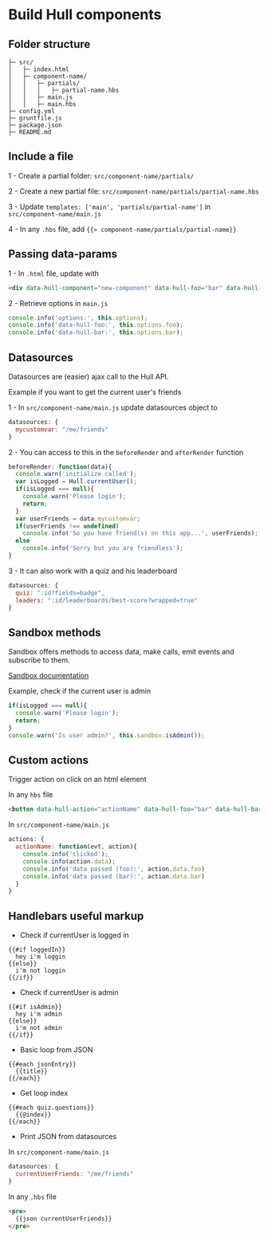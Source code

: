 # Build Hull components

## Folder structure
```
├─ src/
│   ├─ index.html
│   ├─ component-name/
│   │   ├─ partials/
│   │   │   ├─ partial-name.hbs
│   │   ├─ main.js
│   │   ├─ main.hbs
├─ config.yml
├─ gruntfile.js
├─ package.json
├─ README.md
```

## Include a file
1 - Create a partial folder: `src/component-name/partials/`

2 - Create a new partial file: `src/component-name/partials/partial-name.hbs`

3 - Update `templates: ['main', 'partials/partial-name']` in `src/component-name/main.js`

4 - In any `.hbs` file, add `{{> component-name/partials/partial-name}}`


## Passing data-params
1 - In `.html` file, update with
```html
<div data-hull-component="new-component" data-hull-foo="bar" data-hull-bar="foo"></div>
```
2 - Retrieve options in `main.js`
```javascript
console.info('options:', this.options);
console.info('data-hull-foo:', this.options.foo);
console.info('data-hull-bar:', this.options.bar);
```

## Datasources
Datasources are (easier) ajax call to the Hull API.

Example if you want to get the current user's friends

1 - In `src/component-name/main.js` update datasources object to
```javascript
datasources: {
  mycustomvar: "/me/friends"
}
```
2 - You can access to this in the `beforeRender` and `afterRender` function
```javascript
beforeRender: function(data){
  console.warn('initialize called');
  var isLogged = Hull.currentUser();
  if(isLogged === null){
    console.warn('Please login');
    return;
  }
  var userFriends = data.mycustomvar;
  if(userFriends !== undefined)
    console.info('So you have friend(s) on this app...', userFriends);
  else
    console.info('Sorry but you are friendless');
}
```
3 - It can also work with a quiz and his leaderboard
```javascript
datasources: {
  quiz: ":id?fields=badge",
  leaders: ":id/leaderboards/best-score?wrapped=true"
}
```

## Sandbox methods
Sandbox offers methods to access data, make calls, emit events and subscribe to them.

[Sandbox documentation](http://hull.io/docs/components/reference#the-sandbox)

Example, check if the current user is admin
```javascript
if(isLogged === null){
  console.warn('Please login');
  return;
}
console.warn('Is user admin?', this.sandbox.isAdmin());
```

## Custom actions
Trigger action on click on an html element

In any `hbs` file
```html
<button data-hull-action="actionName" data-hull-foo="bar" data-hull-bar="foo">Log</button>
```
In `src/component-name/main.js`
```javascript
actions: {
  actionName: function(evt, action){
    console.info('clicked');
    console.info(action.data);
    console.info('data passed (foo):', action.data.foo)
    console.info('data passed (bar):', action.data.bar)
  }
}
```


## Handlebars useful markup
* Check if currentUser is logged in
```
{{#if loggedIn}}
  hey i'm loggin
{{else}}
  i'm not loggin
{{/if}}
```

* Check if currentUser is admin
```
{{#if isAdmin}}
  hey i'm admin
{{else}}
  i'm not admin
{{/if}}
```

* Basic loop from JSON
```
{{#each jsonEntry}}
  {{title}}
{{/each}}
```

* Get loop index
```
{{#each quiz.questions}}
  {{@index}}
{{/each}}
```

* Print JSON from datasources

In `src/component-name/main.js`
```javascript
datasources: {
  currentUserFriends: "/me/friends"
}
```
In any `.hbs` file
```html
<pre>
  {{json currentUserFriends}}
</pre>
```

